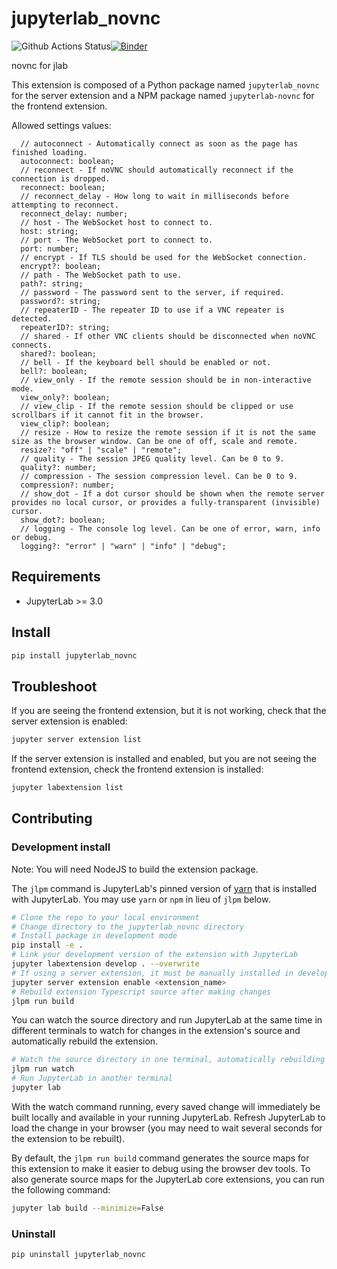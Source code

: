 # jupyterlab_novnc

![Github Actions Status](https://github.com/github_username/jupyterlab_novnc/workflows/Build/badge.svg)[![Binder](https://mybinder.org/badge_logo.svg)](https://mybinder.org/v2/gh/github_username/jupyterlab_novnc/main?urlpath=lab)

novnc for jlab


This extension is composed of a Python package named `jupyterlab_novnc`
for the server extension and a NPM package named `jupyterlab-novnc`
for the frontend extension.

Allowed settings values:

```
  // autoconnect - Automatically connect as soon as the page has finished loading.
  autoconnect: boolean;
  // reconnect - If noVNC should automatically reconnect if the connection is dropped.
  reconnect: boolean;
  // reconnect_delay - How long to wait in milliseconds before attempting to reconnect.
  reconnect_delay: number;
  // host - The WebSocket host to connect to.
  host: string;
  // port - The WebSocket port to connect to.
  port: number;
  // encrypt - If TLS should be used for the WebSocket connection.
  encrypt?: boolean;
  // path - The WebSocket path to use.
  path?: string;
  // password - The password sent to the server, if required.
  password?: string;
  // repeaterID - The repeater ID to use if a VNC repeater is detected.
  repeaterID?: string;
  // shared - If other VNC clients should be disconnected when noVNC connects.
  shared?: boolean;
  // bell - If the keyboard bell should be enabled or not.
  bell?: boolean;
  // view_only - If the remote session should be in non-interactive mode.
  view_only?: boolean;
  // view_clip - If the remote session should be clipped or use scrollbars if it cannot fit in the browser.
  view_clip?: boolean;
  // resize - How to resize the remote session if it is not the same size as the browser window. Can be one of off, scale and remote.
  resize?: "off" | "scale" | "remote";
  // quality - The session JPEG quality level. Can be 0 to 9.
  quality?: number;
  // compression - The session compression level. Can be 0 to 9.
  compression?: number;
  // show_dot - If a dot cursor should be shown when the remote server provides no local cursor, or provides a fully-transparent (invisible) cursor.
  show_dot?: boolean;
  // logging - The console log level. Can be one of error, warn, info or debug.
  logging?: "error" | "warn" | "info" | "debug";
```

## Requirements

* JupyterLab >= 3.0

## Install

```bash
pip install jupyterlab_novnc
```


## Troubleshoot

If you are seeing the frontend extension, but it is not working, check
that the server extension is enabled:

```bash
jupyter server extension list
```

If the server extension is installed and enabled, but you are not seeing
the frontend extension, check the frontend extension is installed:

```bash
jupyter labextension list
```


## Contributing

### Development install

Note: You will need NodeJS to build the extension package.

The `jlpm` command is JupyterLab's pinned version of
[yarn](https://yarnpkg.com/) that is installed with JupyterLab. You may use
`yarn` or `npm` in lieu of `jlpm` below.

```bash
# Clone the repo to your local environment
# Change directory to the jupyterlab_novnc directory
# Install package in development mode
pip install -e .
# Link your development version of the extension with JupyterLab
jupyter labextension develop . --overwrite
# If using a server extension, it must be manually installed in develop mode
jupyter server extension enable <extension_name>
# Rebuild extension Typescript source after making changes
jlpm run build
```

You can watch the source directory and run JupyterLab at the same time in different terminals to watch for changes in the extension's source and automatically rebuild the extension.

```bash
# Watch the source directory in one terminal, automatically rebuilding when needed
jlpm run watch
# Run JupyterLab in another terminal
jupyter lab
```

With the watch command running, every saved change will immediately be built locally and available in your running JupyterLab. Refresh JupyterLab to load the change in your browser (you may need to wait several seconds for the extension to be rebuilt).

By default, the `jlpm run build` command generates the source maps for this extension to make it easier to debug using the browser dev tools. To also generate source maps for the JupyterLab core extensions, you can run the following command:

```bash
jupyter lab build --minimize=False
```

### Uninstall

```bash
pip uninstall jupyterlab_novnc
```
